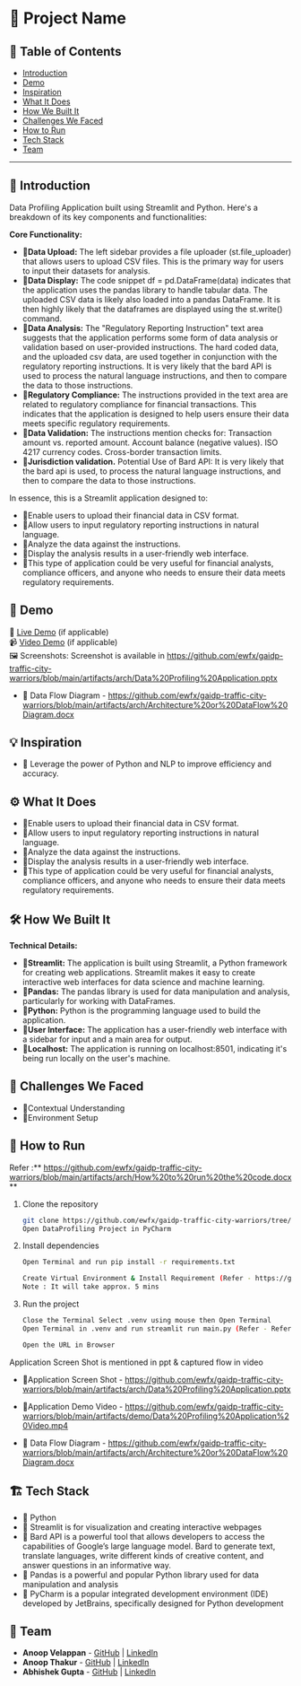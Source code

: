 # 🚀 Project Name

## 📌 Table of Contents
- [Introduction](#introduction)
- [Demo](#demo)
- [Inspiration](#inspiration)
- [What It Does](#what-it-does)
- [How We Built It](#how-we-built-it)
- [Challenges We Faced](#challenges-we-faced)
- [How to Run](#how-to-run)
- [Tech Stack](#tech-stack)
- [Team](#team)

---

## 🎯 Introduction
Data Profiling Application built using Streamlit and Python. Here's a breakdown of its key components and functionalities:

**Core Functionality:**

- 🔹**Data Upload:**
The left sidebar provides a file uploader (st.file_uploader) that allows users to upload CSV files.
This is the primary way for users to input their datasets for analysis.
- 🔹**Data Display:**
The code snippet df = pd.DataFrame(data) indicates that the application uses the pandas library to handle tabular data.
The uploaded CSV data is likely also loaded into a pandas DataFrame.
It is then highly likely that the dataframes are displayed using the st.write() command.
- 🔹**Data Analysis:**
The "Regulatory Reporting Instruction" text area suggests that the application performs some form of data analysis or validation based on user-provided instructions.
The hard coded data, and the uploaded csv data, are used together in conjunction with the regulatory reporting instructions.
It is very likely that the bard API is used to process the natural language instructions, and then to compare the data to those instructions.
- 🔹**Regulatory Compliance:**
The instructions provided in the text area are related to regulatory compliance for financial transactions.
This indicates that the application is designed to help users ensure their data meets specific regulatory requirements.
- 🔹**Data Validation:**
The instructions mention checks for:
Transaction amount vs. reported amount.
Account balance (negative values).
ISO 4217 currency codes.
Cross-border transaction limits.
- 🔹**Jurisdiction validation.**
Potential Use of Bard API:
It is very likely that the bard api is used, to process the natural language instructions, and then to compare the data to those instructions.


In essence, this is a Streamlit application designed to:
- 🔹Enable users to upload their financial data in CSV format.
- 🔹Allow users to input regulatory reporting instructions in natural language.
- 🔹Analyze the data against the instructions.
- 🔹Display the analysis results in a user-friendly web interface.
- 🔹This type of application could be very useful for financial analysts, compliance officers, and anyone who needs to ensure their data meets regulatory requirements.

## 🎥 Demo
🔗 [Live Demo](https://github.com/ewfx/gaidp-traffic-city-warriors/blob/main/artifacts/demo/Data%20Profiling%20Application%20Video.mp4) (if applicable)  
📹 [Video Demo](#) (if applicable)  
🖼️ Screenshots:
Screenshot is available in https://github.com/ewfx/gaidp-traffic-city-warriors/blob/main/artifacts/arch/Data%20Profiling%20Application.pptx

- 🔹 Data Flow Diagram - https://github.com/ewfx/gaidp-traffic-city-warriors/blob/main/artifacts/arch/Architecture%20or%20DataFlow%20Diagram.docx


## 💡 Inspiration
- 🔹 Leverage the power of Python and NLP to improve efficiency and accuracy.

## ⚙️ What It Does
- 🔹Enable users to upload their financial data in CSV format.
- 🔹Allow users to input regulatory reporting instructions in natural language.
- 🔹Analyze the data against the instructions.
- 🔹Display the analysis results in a user-friendly web interface.
- 🔹This type of application could be very useful for financial analysts, compliance officers, and anyone who needs to ensure their data meets regulatory requirements.

## 🛠️ How We Built It
**Technical Details:**
- 🔹**Streamlit:**
The application is built using Streamlit, a Python framework for creating web applications.
Streamlit makes it easy to create interactive web interfaces for data science and machine learning.
- 🔹**Pandas:**
The pandas library is used for data manipulation and analysis, particularly for working with DataFrames.
- 🔹**Python:**
Python is the programming language used to build the application.
- 🔹**User Interface:**
The application has a user-friendly web interface with a sidebar for input and a main area for output.
- 🔹**Localhost:**
The application is running on localhost:8501, indicating it's being run locally on the user's machine.

## 🚧 Challenges We Faced
- 🔹Contextual Understanding
- 🔹Environment Setup

## 🏃 How to Run
Refer :** https://github.com/ewfx/gaidp-traffic-city-warriors/blob/main/artifacts/arch/How%20to%20run%20the%20code.docx**
1. Clone the repository  
   ```sh
   git clone https://github.com/ewfx/gaidp-traffic-city-warriors/tree/main/code/src
   Open DataProfiling Project in PyCharm
   ```
2. Install dependencies  
   ```sh
   Open Terminal and run pip install -r requirements.txt

   Create Virtual Environment & Install Requirement (Refer - https://github.com/ewfx/gaidp-traffic-city-warriors/blob/main/artifacts/arch/How%20to%20run%20the%20code.docx)
   Note : It will take approx. 5 mins

   ```
3. Run the project  
   ```sh
   Close the Terminal Select .venv using mouse then Open Terminal
   Open Terminal in .venv and run streamlit run main.py (Refer - Refer - https://github.com/ewfx/gaidp-traffic-city-warriors/blob/main/artifacts/arch/How%20to%20run%20the%20code.docx)

   Open the URL in Browser
   ```

Application Screen Shot is mentioned in ppt & captured flow in video 
- 🔹Application Screen Shot - https://github.com/ewfx/gaidp-traffic-city-warriors/blob/main/artifacts/arch/Data%20Profiling%20Application.pptx
- 🔹Application Demo Video - https://github.com/ewfx/gaidp-traffic-city-warriors/blob/main/artifacts/demo/Data%20Profiling%20Application%20Video.mp4
  
- 🔹 Data Flow Diagram - https://github.com/ewfx/gaidp-traffic-city-warriors/blob/main/artifacts/arch/Architecture%20or%20DataFlow%20Diagram.docx

## 🏗️ Tech Stack
- 🔹 Python
- 🔹 Streamlit is for visualization and creating interactive webpages
- 🔹 Bard API is a powerful tool that allows developers to access the capabilities of Google’s large language model. Bard to generate text, translate languages, write different kinds of creative content, and answer questions in an informative way.
- 🔹 Pandas is a powerful and popular Python library used for data manipulation and analysis
- 🔹 PyCharm is a popular integrated development environment (IDE) developed by JetBrains, specifically designed for Python development


## 👥 Team
- **Anoop Velappan** - [GitHub](https://github.com/anoop387) | [LinkedIn](https://www.linkedin.com/in/anoop387/)
- **Anoop Thakur** - [GitHub](#) | [LinkedIn](#)
- **Abhishek Gupta** - [GitHub](#) | [LinkedIn](#)
